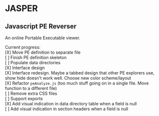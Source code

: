 # JASPER
## Javascript PE Reverser

An online Portable Executable viewer.

Current progress:  
[X] Move PE definition to separate file  
[ ] Finish PE definition skeleton  
[ ] Populate data directories  
[X] Interface design  
[X] Interface redesign. Maybe a tabbed design that other PE explorers use, show hide doesn't work well. Choose new color scheme/layout  
[X] Refactor `peAnalyze.js` (too much stuff going on in a single file. Move function to a different file)  
[ ] Remove extra CSS files  
[ ] Support exports  
[X] Add visual indication in data directory table when a field is null  
[ ] Add visual indication in section headers when a field is null